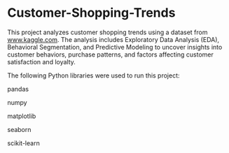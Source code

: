 # Customer-Shopping-Trends


This project analyzes customer shopping trends using a dataset from www.kaggle.com. The analysis includes Exploratory Data Analysis (EDA), Behavioral Segmentation, and Predictive Modeling to uncover insights into customer behaviors, purchase patterns, and factors affecting customer satisfaction and loyalty.


The following Python libraries were used to run this project:

pandas

numpy

matplotlib

seaborn

scikit-learn


